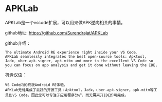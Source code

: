 # APKLab

APKLab是一个vscode扩展，可以用来做APK逆向相关的事情。  

github地址: https://github.com/Surendrajat/APKLab  

github介绍：  
```
The ultimate Android RE experience right inside your VS Code.
APKLab seamlessly integrates the best open-source tools: Apktool, Jadx, uber-apk-signer, apk-mitm and more to the excellent VS Code so you can focus on app analysis and get it done without leaving the IDE.
```

机译汉语：  
```
VS Code内的终极Android RE体验。  
APKLab无缝集成了最好的开源工具：Apktool，Jadx，uber-apk-signer，apk-mitm等工具到VS Code，因此您可以专注于应用程序分析，而无需离开IDE即可完成。  
```